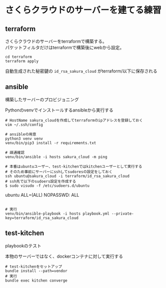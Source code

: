 # さくらクラウドのサーバーを建てる練習
## terraform
さくらクラウドのサーバーをterraformで構築する。  
パケットフィルタだけはterraformで構築後にwebから設定。

```
cd terraform
terraform apply
```

自動生成された秘密鍵の `id_rsa_sakura_cloud` がterraform/以下に保存される

## ansible
構築したサーバーのプロビジョニング

Pythonのvenvでインストールするansibleから実行する

```
# HostName sakura_cloudを作成してterraformのipアドレスを登録しておく
vim ~/.ssh/config

# ansibleの用意
python3 venv venv
venv/bin/pip3 install -r requirements.txt

# 疎通確認
venv/bin/ansible -i hosts sakura_cloud -m ping

# 本番はubuntuユーザー、test-kitchenではkitchenユーザーとして実行する
# そのため事前にサーバーにsshしてsudoresの設定をしておく
ssh ubuntu@sakura_cloud -i terraform/id_rsa_sakura_cloud
# ssh先で以下のsudoers設定を作成する
$ sudo visudo -f /etc/sudoers.d/ubuntu
```
ubuntu	ALL=(ALL) NOPASSWD: ALL
```

# 実行
venv/bin/ansible-playbook -i hosts playbook.yml --private-key=terraform/id_rsa_sakura_cloud
```

## test-kitchen
playbookのテスト

本物のサーバーではなく、dockerコンテナに対して実行する

```
# test-kitchenをセットアップ
bundle install --path=vendor
# 実行
bundle exec kitchen converge
```
